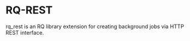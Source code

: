 # RQ-REST

rq_rest is an RQ library extension for creating background jobs 
via HTTP REST interface.